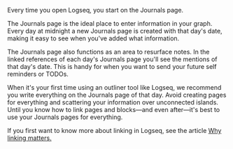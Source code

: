 Every time you open Logseq, you start on the Journals page.

The Journals page is the ideal place to enter information in your graph. Every day at midnight a new Journals page is created with that day's date, making it easy to see when you've added what information.

The Journals page also functions as an area to resurface notes. In the linked references of each day's Journals page you'll see the mentions of that day's date. This is handy for when you want to send your future self reminders or TODOs.

When it's your first time using an outliner tool like Logseq, we recommend you write everything on the Journals page of that day. Avoid creating pages for everything and scattering your information over unconnected islands. Until you know how to link pages and blocks—and even after—it's best to use your Journals pages for everything.

If you first want to know more about linking in Logseq, see the article [Why linking matters.]()
